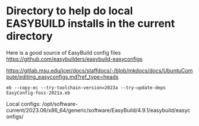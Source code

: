# Directory to help do local EASYBUILD installs in the current directory


Here is a good source of EasyBuild config files <https://github.com/easybuilders/easybuild-easyconfigs>

<https://gitlab.msu.edu/icer/docs/staffdocs/-/blob/mkdocs/docs/UbuntuCompute/editing_easyconfigs.md?ref_type=heads>

```eb --copy-ec --try-toolchain-version=2023a --try-update-deps EasyConfig-foss-2021a.eb```

Local configs: /opt/software-current/2023.06/x86_64/generic/software/EasyBuild/4.9.1/easybuild/easyconfigs/

